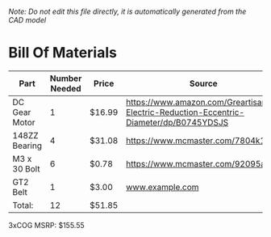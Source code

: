 ###### Note: Do not edit this file directly, it is automatically generated from the CAD model 
# Bill Of Materials 
 |Part|Number Needed|Price|Source| 
 |----|----------|-----|-----|
|DC Gear Motor|1|$16.99|https://www.amazon.com/Greartisan-Electric-Reduction-Eccentric-Diameter/dp/B0745YDSJS|
|148ZZ Bearing|4|$31.08|https://www.mcmaster.com/7804k116|
|M3 x 30 Bolt|6|$0.78|https://www.mcmaster.com/92095a187|
|GT2 Belt|1|$3.00|www.example.com|
|Total: |12|$51.85| |

 3xCOG MSRP: $155.55